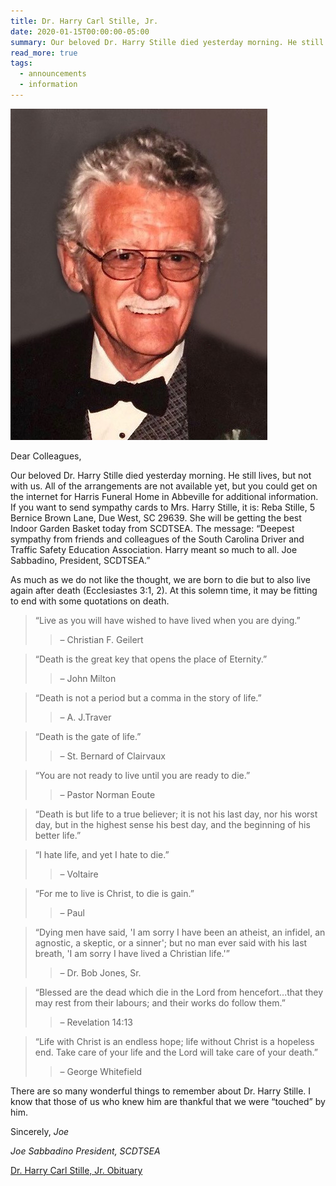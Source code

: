 ```yaml
---
title: Dr. Harry Carl Stille, Jr.
date: 2020-01-15T00:00:00-05:00
summary: Our beloved Dr. Harry Stille died yesterday morning. He still lives, but not with us. All of the arrangements are not available yet, but you could get on the internet for Harris Funeral Home in Abbeville for additional information.
read_more: true
tags:
  - announcements
  - information
---
```

![Dr. Harry Stille](/static/img/harry_stille_2.jpg)

Dear Colleagues,

Our beloved Dr. Harry Stille died yesterday morning. He still lives, but not with us. All of the arrangements are not available yet, but you could get on the internet for Harris Funeral Home in Abbeville for additional information. If you want to send sympathy cards to Mrs. Harry Stille, it is: Reba Stille, 5 Bernice Brown Lane, Due West, SC 29639. She will be getting the best Indoor Garden Basket today from SCDTSEA. The message: &ldquo;Deepest sympathy from friends and colleagues of the South Carolina Driver and Traffic Safety Education Association. Harry meant so much to all. Joe Sabbadino, President, SCDTSEA.&rdquo;

As much as we do not like the thought, we are born to die but to also live again after death (Ecclesiastes 3:1, 2). At this solemn time, it may be fitting to end with some quotations on death.

> &ldquo;Live as you will have wished to have lived when you are dying.&rdquo;
> > &ndash; Christian F. Geilert

> &ldquo;Death is the great key that opens the place of Eternity.&rdquo;
> > &ndash; John Milton

> &ldquo;Death is not a period but a comma in the story of life.&rdquo;
> > &ndash; A. J.Traver

> &ldquo;Death is the gate of life.&rdquo;
> > &ndash; St. Bernard of Clairvaux

> &ldquo;You are not ready to live until you are ready to die.&rdquo;
> > &ndash; Pastor Norman Eoute

> &ldquo;Death is but life to a true believer; it is not his last day, nor his worst day, but in the highest sense his best day, and the beginning of his better life.&rdquo;

> &ldquo;I hate life, and yet I hate to die.&rdquo;
> > &ndash; Voltaire

> &ldquo;For me to live is Christ, to die is gain.&rdquo;
> > &ndash; Paul

> &ldquo;Dying men have said, 'I am sorry I have been an atheist, an infidel, an agnostic, a skeptic, or a sinner'; but no man ever said with his last breath, 'I am sorry I have lived a Christian life.'&rdquo;
> > &ndash; Dr. Bob Jones, Sr.

> &ldquo;Blessed are the dead which die in the Lord from hencefort...that they may rest from their labours; and their works do follow them.&rdquo;
> > &ndash; Revelation 14:13

> &ldquo;Life with Christ is an endless hope; life without Christ is a hopeless end. Take care of your life and the Lord will take care of your death.&rdquo;
> > &ndash; George Whitefield

There are so many wonderful things to remember about Dr. Harry Stille. I know that those of us who knew him are thankful that we were &ldquo;touched&rdquo; by him.

Sincerely,
*Joe*

*Joe Sabbadino*
*President, SCDTSEA*

[Dr. Harry Carl Stille, Jr. Obituary](https://www.harrisfuneral.com/notices/DrHarry-StilleJr)
